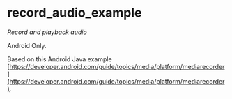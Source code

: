 # record_audio_example

*Record and playback audio*

Android Only.


Based on this Android Java example [https://developer.android.com/guide/topics/media/platform/mediarecorder](https://developer.android.com/guide/topics/media/platform/mediarecorder).
